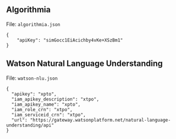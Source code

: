 ## Algorithmia

File: `algorithmia.json`

```
{ 
    "apiKey": "simGocc1EiAcichby4vKe+XSzBm1"
}
```

## Watson Natural Language Understanding

File: `watson-nlu.json`

```
{
  "apikey": "xpto",
  "iam_apikey_description": "xtpo",
  "iam_apikey_name": "xpto",
  "iam_role_crn": "xtpo",
  "iam_serviceid_crn": "xtpo",
  "url": "https://gateway.watsonplatform.net/natural-language-understanding/api"
}
```